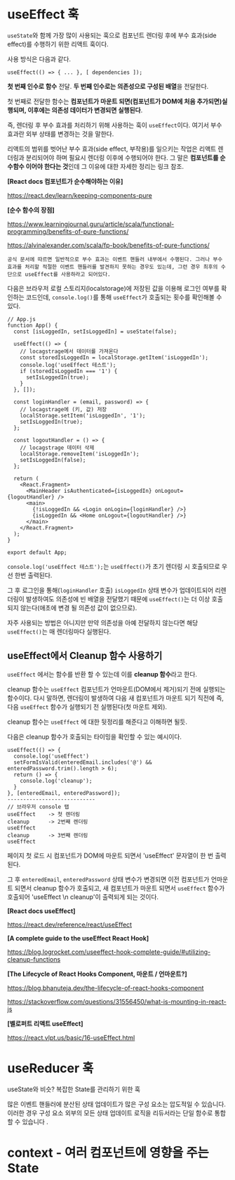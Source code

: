 # useEffect 훅
<!-- 천천히 이해하자 -->
<!-- `useEffect`는 리액트 컴포넌트가 렌더링될 때마다 특정 작업을 수행하도록 설정할 수 있는 Hook이다. -->

`useState`와 함께 가장 많이 사용되는 훅으로 컴포넌트 렌더링 후에 부수 효과(side effect)를 수행하기 위한 리액트 훅이다.

사용 방식은 다음과 같다.

```
useEffect(() => { ... }, [ dependencies ]);
```
**첫 번째 인수로 함수** 전달. **두 번째 인수로는 의존성으로 구성된 배열**을 전달한다.

첫 번째로 전달한 함수는 **컴포넌트가 마운트 되면(컴포넌트가 DOM에 처음 추가되면)실행되며, 이후에는 의존성 데이터가 변경되면 실행된다**. 

<!-- 변경된 상태에서 발생한 렌더링 후에 실행된다** -->

즉, 렌더링 후 부수 효과를 처리하기 위해 사용하는 훅이 `useEffect`이다. 여기서 부수 효과란 외부 상태를 변경하는 것을 말한다.

리액트의 범위를 벗어난 부수 효과(side effect, 부작용)를 일으키는 작업은 리액트 렌더링과 분리되어야 하며 필요시 렌더링 이후에 수행되어야 한다. 그 말은 **컴포넌트를 순수함수 이어야 한다는 것**인데 그 이유에 대한 자세한 정리는 링크 참조. 
<!-- 왜? -->
**[React docs 컴포넌트가 순수해야하는 이유]**

https://react.dev/learn/keeping-components-pure

**[순수 함수의 장점]**

https://www.learningjournal.guru/article/scala/functional-programming/benefits-of-pure-functions/

https://alvinalexander.com/scala/fp-book/benefits-of-pure-functions/

```
공식 문서에 따르면 일반적으로 부수 효과는 이벤트 핸들러 내부에서 수행된다. 그러나 부수 효과를 처리할 적절한 이벤트 핸들러를 발견하지 못하는 경우도 있는데, 그런 경우 최후의 수단으로 useEffect를 사용하라고 되어있다.
```


다음은 브라우저 로컬 스토리지(localstorage)에 저장된 값을 이용해 로그인 여부를 확인하는 코드인데, `console.log()`를 통해 `useEffect`가 호출되는 횟수를 확인해볼 수 있다.

```
// App.js
function App() {
  const [isLoggedIn, setIsLoggedIn] = useState(false);

  useEffect(() => {
    // locagstrage에서 데이터를 가져온다
    const storedIsLoggedIn = localStorage.getItem('isLoggedIn');
    console.log('useEffect 테스트');
    if (storedIsLoggedIn === '1') {
      setIsLoggedIn(true);
    }
  }, []);
  
  const loginHandler = (email, password) => {
    // locagstrage에 (키, 값) 저장
    localStorage.setItem('isLoggedIn', '1');
    setIsLoggedIn(true);
  };

  const logoutHandler = () => {
    // locagstrage 데이터 삭제
    localStorage.removeItem('isLoggedIn');
    setIsLoggedIn(false);
  };

  return (
    <React.Fragment>
      <MainHeader isAuthenticated={isLoggedIn} onLogout={logoutHandler} />
      <main>
        {!isLoggedIn && <Login onLogin={loginHandler} />}
        {isLoggedIn && <Home onLogout={logoutHandler} />}
      </main>
    </React.Fragment>
  );
}

export default App;
```

`console.log('useEffect 테스트');`는 `useEffect()`가 초기 렌더링 시 호출되므로 우선 한번 출력된다. 

그 후 로그인을 통해(`loginHandler` 호출) `isLoggedIn` 상태 변수가 업데이트되어 리렌더링이 발생하여도 의존성에 빈 배열을 전달했기 때문에 `useEffect()`는 더 이상 호출되지 않는다(애초에 변경 될 의존성 값이 없으므로). 

자주 사용되는 방법은 아니지만 만약 의존성을 아예 전달하지 않는다면 해당 `useEffect()`는 매 렌더링마다 실행된다.



## useEffect에서 Cleanup 함수 사용하기

<!-- 내용 수정필 -->
`useEffect` 에서는 함수를 반환 할 수 있는데 이를 **cleanup 함수**라고 한다.
 
cleanup 함수는 `useEffect` 컴포넌트가 언마운트(DOM에서 제거)되기 전에 실행되는 함수이다. 다시 말하면, 렌더링이 발생하여 다음 새 컴포넌트가 마운트 되기 직전에 즉, 다음 `useEffect` 함수가 실행되기 전 실행된다(첫 마운트 제외).

cleanup 함수는 `useEffect` 에 대한 뒷정리를 해준다고 이해하면 될듯.

다음은 cleanup 함수가 호출되는 타이밍을 확인할 수 있는 예시이다.

```
useEffect(() => {
  console.log('useEffect')
  setFormIsValid(enteredEmail.includes('@') && enteredPassword.trim().length > 6);
  return () => {
    console.log('cleanup');
  }
}, [enteredEmail, enteredPassword]);
----------------------------
// 브라우저 console 탭
useEffect    -> 첫 렌더링
cleanup      -> 2번째 렌더링
useEffect
cleanup      -> 3번째 렌더링
useEffect
```

페이지 첫 로드 시 컴포넌트가 DOM에 마운트 되면서 'useEffect' 문자열이 한 번 출력된다.

그 후 `enteredEmail`, `enteredPassword` 상태 변수가 변경되면 이전 컴포넌트가 언마운트 되면서 cleanup 함수가 호출되고, 새 컴포넌트가 마운트 되면서 `useEffect` 함수가 호출되어 'useEffect \n cleanup'이 출력되게 되는 것이다.

**[React docs useEffect]**

https://react.dev/reference/react/useEffect

**[A complete guide to the useEffect React Hook]**

https://blog.logrocket.com/useeffect-hook-complete-guide/#utilizing-cleanup-functions


**[The Lifecycle of React Hooks Component, 마운트 / 언마운트?]**

https://blog.bhanuteja.dev/the-lifecycle-of-react-hooks-component

https://stackoverflow.com/questions/31556450/what-is-mounting-in-react-js

**[벨로퍼트 리액트 useEffect]**

https://react.vlpt.us/basic/16-useEffect.html

# useReducer 훅

<!-- 천천히 이해하자 -->
useState와 비슷?
복잡한 State를 관리하기 위한 훅

많은 이벤트 핸들러에 분산된 상태 업데이트가 많은 구성 요소는 압도적일 수 있습니다. 이러한 경우 구성 요소 외부의 모든 상태 업데이트 로직을 리듀서라는 단일 함수로 통합할 수 있습니다 .


# context - 여러 컴포넌트에 영향을 주는 State